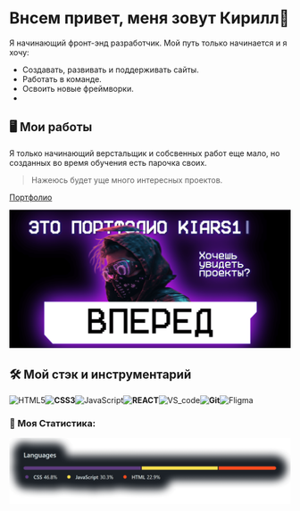 # Внсем привет, меня зовут Кирилл👋

Я начинающий фронт-энд разработчик. Мой путь только начинается и я хочу:
- Создавать, развивать и поддерживать сайты.
- Работать в команде.
- Освоить новые фреймворки.
-

## 🖥️ Мои работы

  Я только начинающий верстальщик и собсвенных работ еще мало, но созданных во время обучения есть парочка своих.
  > Нажеюсь будет уще много интересных проектов.
  
  [Портфолио](https://kiars1.github.io/)
   
   <img src="https://raw.githubusercontent.com/kiars1/kiars1/main/album.png" max-width="1000">

## 🛠️ Мой стэк и инструментарий

  <img src="https://camo.githubusercontent.com/da7acacadecf91d6dc02efcd2be086bb6d78ddff19a1b7a0ab2755a6fda8b1e9/68747470733a2f2f63646e2e6a7364656c6976722e6e65742f67682f64657669636f6e732f64657669636f6e2f69636f6e732f68746d6c352f68746d6c352d6f726967696e616c2e737667" width="30" title="HTML5">______<img src="https://pngicon.ru/file/uploads/css3.png" width="30" title="CSS3">______<img src="https://cdn.iconscout.com/icon/free/png-256/javascript-2752148-2284965.png" width="30" title="JavaScript">______<img src="https://upload.wikimedia.org/wikipedia/commons/thumb/a/a7/React-icon.svg/1280px-React-icon.svg.png" width="34.54" title="REACT">______<img src="https://upload.wikimedia.org/wikipedia/commons/thumb/9/9a/Visual_Studio_Code_1.35_icon.svg/1024px-Visual_Studio_Code_1.35_icon.svg.png" width="30" title="VS_code">______<img src="https://git-scm.com/images/logos/downloads/Git-Icon-1788C.png" width="30" title="Git">______<img src="https://cdn2.downdetector.com/static/uploads/logo/figma2.png" width="30" title="Fligma">

### 📝 Моя Статистика:
<div>
    <img src="https://raw.githubusercontent.com/kiars1/kiars1/main/Stat.png" width="1000" title="Stat">
</div>